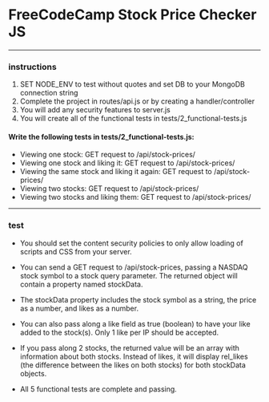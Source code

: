 # FreeCodeCamp Stock Price Checker JS
___
### instructions

1. SET NODE_ENV to test without quotes and set DB to your MongoDB connection string
2. Complete the project in routes/api.js or by creating a handler/controller
3. You will add any security features to server.js
4. You will create all of the functional tests in tests/2_functional-tests.js

#### Write the following tests in tests/2_functional-tests.js:

- Viewing one stock: GET request to /api/stock-prices/
- Viewing one stock and liking it: GET request to /api/stock-prices/
- Viewing the same stock and liking it again: GET request to /api/stock-prices/
- Viewing two stocks: GET request to /api/stock-prices/
- Viewing two stocks and liking them: GET request to /api/stock-prices/

___
### test
- You should set the content security policies to only allow loading of scripts and CSS from your server.

- You can send a GET request to /api/stock-prices, passing a NASDAQ stock symbol to a stock query parameter. The returned object will contain a property named stockData.

- The stockData property includes the stock symbol as a string, the price as a number, and likes as a number.

- You can also pass along a like field as true (boolean) to have your like added to the stock(s). Only 1 like per IP should be accepted.

- If you pass along 2 stocks, the returned value will be an array with information about both stocks. Instead of likes, it will display rel_likes (the difference between the likes on both stocks) for both stockData objects.

- All 5 functional tests are complete and passing.

